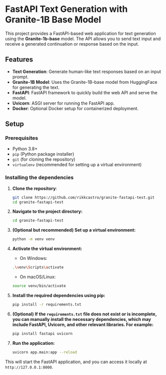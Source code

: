 # FastAPI Text Generation with Granite-1B Base Model

This project provides a FastAPI-based web application for text generation using the **Granite-1b-base** model. The API allows you to send text input and receive a generated continuation or response based on the input.

## Features

- **Text Generation**: Generate human-like text responses based on an input prompt.
- **Granite-1B Model**: Uses the Granite-1B-base model from HuggingFace for generating the text.
- **FastAPI**: FastAPI framework to quickly build the web API and serve the model.
- **Uvicorn**: ASGI server for running the FastAPI app.
- **Docker**: Optional Docker setup for containerized deployment.

## Setup

### Prerequisites

- Python 3.8+
- `pip` (Python package installer)
- `git` (for cloning the repository)
- `virtualenv` (recommended for setting up a virtual environment)

### Installing the dependencies

1. **Clone the repository**:
   ```bash
   git clone https://github.com/rikkcastro/granite-fastapi-test.git
   cd granite-fastapi-test

2. **Navigate to the project directory:**

    ```bash
    cd granite-fastapi-test
    ```

3. **(Optional but recommended) Set up a virtual environment:**

    ```bash
    python -m venv venv
    ```

4. **Activate the virtual environment:**

    - On Windows:

    ```bash
    .\venv\Scripts\activate
    ```

    - On macOS/Linux:

    ```bash
    source venv/bin/activate
    ```

5. **Install the required dependencies using pip:**

    ```bash
    pip install -r requirements.txt
    ```

6. **(Optional) If the `requirements.txt` file does not exist or is incomplete, you can manually install the necessary dependencies, which may include FastAPI, Uvicorn, and other relevant libraries. For example:**

    ```bash
    pip install fastapi uvicorn
    ```

7. **Run the application:**

    ```bash
    uvicorn app.main:app --reload
    ```

This will start the FastAPI application, and you can access it locally at `http://127.0.0.1:8000`.

